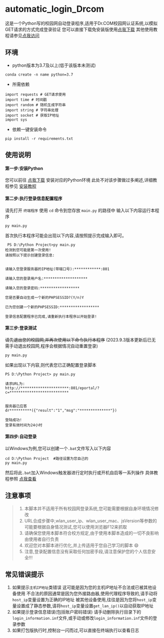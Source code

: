 # automatic_login_Drcom
这是一个Python写的校园网自动登录程序,适用于Dr.COM校园网认证系统,以模拟GET请求的方式完成登录验证
您可以直接下载免安装版使用[点我下载](https://github.com/heiyebaitian/automatic_login_Drcom/releases)
其他使用教程请参见[点我访问](https://www.kawayi.space/archives/260/)

## 环境
* python版本为3.7及以上(低于该版本未测试)
```
conda create -n name python=3.7
```

* 所需依赖
```
import requests # GET请求使用 
import time # 时间戳
import random # 随机生成字符串
import string # 字符串处理
import socket # 获取IP地址
import sys

```
* 依赖一键安装命令
```
pip install -r requirements.txt
```

## 使用说明
#### 第一步:安装Python
您可以前往 [点我下载](https://www.python.org/downloads/) 安装对应的Python环境
此处不对该步骤做过多阐述,详细教程参见 [安装教程](https://zhuanlan.zhihu.com/p/104502997)
#### 第二步:执行登录信息配置程序
请先打开 `终端程序`
使用 `cd` 命令到您存放 `main.py` 的路径中
输入以下内容运行本程序
```
py main.py
 ```
 首次执行本程序可能会出现以下内容,请按照提示完成输入即可。
 ```shell
  PS D:\Python Project>py main.py
 检测到您可能是第一次使用!
请按照以下提示创建登录信息:


请输入您登录服务器的IP地址(带端口号):************:801

请输入您的登录用户名:********************

请输入您的登录密码:******************

您是否要自动生成一个新的PHPSESSID?(Y/n)Y

已为您创建一个新的PHPSESSID:******************

登录信息配置程序已完成,请重新执行本程序以开始登录!
 ```
 #### 第三步:登录测试
 ~~请先退出您的校园网,并再次使用以下命令执行本程序~~
(2023.9.3版本更新后已无需手动退出校园网,程序会根据情况自动重置登录)
 ```
py main.py
 ```
 如果出现以下内容,则代表您已正确配置登录脚本
```shell
PS D:\Python Project> py main.py

请求URL为:
http://**********************:801/eportal/?c=***************************


服务器已应答
dr**********({"result":"1","msg":"**************"})

登陆成功!
登录有效时间为24小时
```
 #### 第四步:自动登录
 以Windows为例,您可以创建一个`.bat`文件写入以下内容
```
cd D:\Python Project  #路径设置为您自己的
py main.py

```
然后将此`.bat`加入Windows触发器进行定时执行或开机自启等一系列操作
具体教程参照 [点我查看](https://blog.csdn.net/m0_46629123/article/details/120070320)

## 注意事项
> 1. 本脚本并不适用于所有校园网登录系统,您可能需要根据自身环境情况修改
> 2. URL合成步骤中,wlan_user_ip、wlan_user_mac、jsVersion等参数的可能要根据自身情况测试,您可以使用浏览器F12来抓取
> 3. 请确保您使用本脚本符合校方规定,由于使用本脚本造成的一切不良影响由使用者自行负责
> 4. 欢迎您对本脚本进行优化,并上传适用于您自己学习的脚本 :smile: 
> 5. 注意,登录配置信息没有采取任何加密手段,请注意保护您的个人信息安全!!!

## 常见错误提示
1. 如果提示`主机IP地址`类错误
这可能是因为您的主机IP地址不合法或已被其他设备使用
不合法的原因通常是因为您外接路由器,使用代理程序导致的,请手动将`host_ip`变量设置为正确的IP地址
被其他设备使用,往往是因为您将`host_ip`变量设置成了静态参数,请将`host_ip`变量设置`get_lan_ip()`以自动获取IP地址
2. 如果提示登录信息错误(包括账户密码错误)
请手动删除执行目录下的`login_information.inf`文件,或手动或修改`login_information.inf`文件的登录参数
2. 如果打包版执行时,控制台一闪而过,可以直接在终端执行以查看日志

